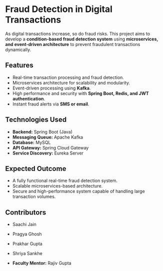 # Fraud Detection in Digital Transactions

As digital transactions increase, so do fraud risks. This project aims to develop a **condition-based fraud detection system** using **microservices, and event-driven architecture** to prevent fraudulent transactions dynamically.

## Features
- Real-time transaction processing and fraud detection.
- Microservices architecture for scalability and modularity.
- Event-driven processing using **Kafka**.
- High performance and security with **Spring Boot, Redis, and JWT authentication**.
- Instant fraud alerts via **SMS or email**.

## Technologies Used
- **Backend:** Spring Boot (Java)
- **Messaging Queue:** Apache Kafka
- **Database:** MySQL
- **API Gateway:** Spring Cloud Gateway
- **Service Discovery:** Eureka Server

## Expected Outcome
- A fully functional real-time fraud detection system.
- Scalable microservices-based architecture.
- Secure and high-performance system capable of handling large transaction volumes.

## Contributors
- Saachi Jain
- Pragya Ghosh
- Prakhar Gupta
- Shriya Sankhe

- **Faculty Mentor:** Rajiv Gupta
